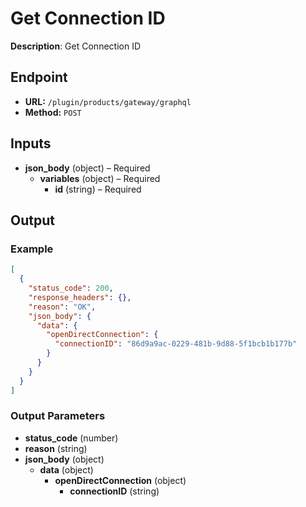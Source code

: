 # Get Connection ID

**Description**: Get Connection ID

## Endpoint

- **URL:** `/plugin/products/gateway/graphql`
- **Method:** `POST`
## Inputs

- **json_body** (object) – Required
  - **variables** (object) – Required
    - **id** (string) – Required
## Output

### Example

```json
[
  {
    "status_code": 200,
    "response_headers": {},
    "reason": "OK",
    "json_body": {
      "data": {
        "openDirectConnection": {
          "connectionID": "86d9a9ac-0229-481b-9d88-5f1bcb1b177b"
        }
      }
    }
  }
]
```
### Output Parameters

- **status_code** (number)
- **reason** (string)
- **json_body** (object)
  - **data** (object)
    - **openDirectConnection** (object)
      - **connectionID** (string)